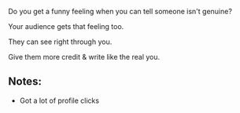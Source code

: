 Do you get a funny feeling when you can tell someone isn't genuine?  
  
Your audience gets that feeling too.  
  
They can see right through you.  
  
Give them more credit & write like the real you.

## Notes:
- Got a lot of profile clicks